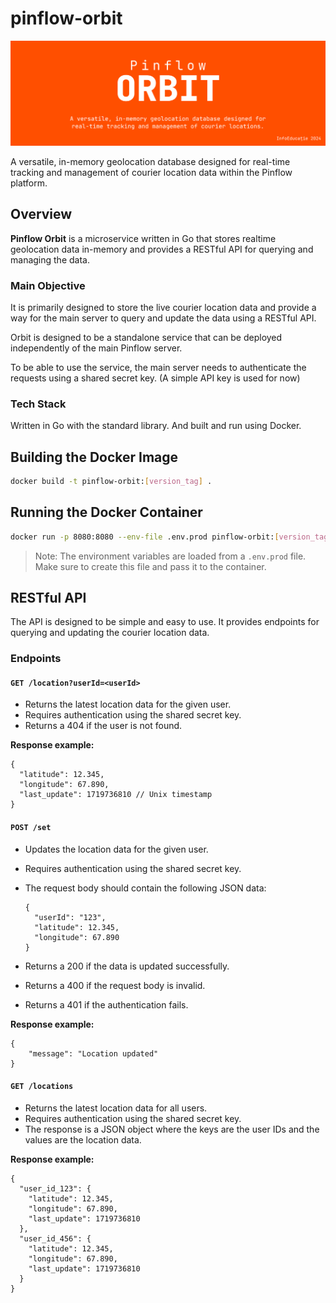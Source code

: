 # pinflow-orbit

![Pinflow Orbit - In-memory geolocation database](/assets/banner.png)

A versatile, in-memory geolocation database designed for real-time tracking and management of courier location data within the Pinflow platform.

## Overview

**Pinflow Orbit** is a microservice written in Go that stores realtime geolocation data in-memory and provides a RESTful API for querying and managing the data.

### Main Objective

It is primarily designed to store the live courier location data and provide a way for the main server to query and update the data using a RESTful API.

Orbit is designed to be a standalone service that can be deployed independently of the main Pinflow server.

To be able to use the service, the main server needs to authenticate the requests using a shared secret key. (A simple API key is used for now)

### Tech Stack

Written in Go with the standard library. And built and run using Docker.


## Building the Docker Image
```bash
docker build -t pinflow-orbit:[version_tag] .
```

## Running the Docker Container
```bash
docker run -p 8080:8080 --env-file .env.prod pinflow-orbit:[version_tag]
```
> Note: The environment variables are loaded from a `.env.prod` file. Make sure to create this file and pass it to the container.



## RESTful API

The API is designed to be simple and easy to use. It provides endpoints for querying and updating the courier location data.

### Endpoints

#### `GET /location?userId=<userId>`
- Returns the latest location data for the given user.
- Requires authentication using the shared secret key.
- Returns a 404 if the user is not found.

**Response example:**
```json5
{
  "latitude": 12.345,
  "longitude": 67.890,
  "last_update": 1719736810 // Unix timestamp
}
```

#### `POST /set`

- Updates the location data for the given user.
- Requires authentication using the shared secret key.
- The request body should contain the following JSON data:
  ```json5
  {
    "userId": "123",
    "latitude": 12.345,
    "longitude": 67.890
  }
  ```
  
- Returns a 200 if the data is updated successfully.
- Returns a 400 if the request body is invalid.
- Returns a 401 if the authentication fails.

**Response example:**
```json5
{
    "message": "Location updated"
}
```

#### `GET /locations`

- Returns the latest location data for all users.
- Requires authentication using the shared secret key.
- The response is a JSON object where the keys are the user IDs and the values are the location data.

**Response example:**
```json5
{
  "user_id_123": {
    "latitude": 12.345,
    "longitude": 67.890,
    "last_update": 1719736810
  },
  "user_id_456": {
    "latitude": 12.345,
    "longitude": 67.890,
    "last_update": 1719736810
  }
}
```
